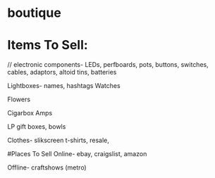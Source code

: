 # boutique
# Items To Sell:
// electronic components- 
LEDs, perfboards, pots, buttons, switches, cables, adaptors, altoid tins, batteries

Lightboxes- names, hashtags
Watches

Flowers

Cigarbox Amps

LP gift boxes, bowls

Clothes- slikscreen t-shirts, resale, 

#Places To Sell
Online- ebay, craigslist, amazon

Offline- craftshows (metro)

